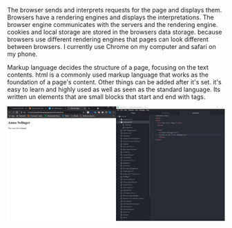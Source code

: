 The browser sends and interprets requests for the page and displays them. Browsers have a rendering engines and displays the interpretations. The browser engine communicates with the servers and the rendering engine. cookies and local storage are stored in the browsers data storage. because browsers use different rendering engines that pages can look different between browsers. I currently use Chrome on my computer and safari on my phone.

Markup language decides the structure of a page, focusing on the text contents. html is a commonly used markup language that works as the foundation of a page's content. Other things can be added after it's set. it's easy to learn and highly used as well as seen as the standard language. Its written un elements that are small blocks that start and end with tags.

![My Screenshot](./images/Screenshot.png)
